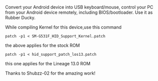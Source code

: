 Convert your Android device into USB keyboard/mouse, control your PC from your Android device remotely, including BIOS/bootloader. Use it as Rubber Ducky.

While compiling Kernel for this device,use this command

```
patch -p1 < SM-G531F_HID_Support_Kernel.patch
```
the above applies for the stock ROM

```
patch -p1 < hid_support_patch_los13.patch
```

this one applies for the Lineage 13.0 ROM


Thanks to Shubzz-02 for the amazing work!
